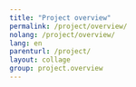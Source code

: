 ```yaml
---
title: "Project overview"
permalink: /project/overview/
nolang: /project/overview/
lang: en
parenturl: /project/
layout: collage
group: project.overview
---
```

<!--
  This page intentionally left blank.
  Contents will be filled automatically from the related pages 
  (pages with `type`: section` and `group: project.overview` -->
